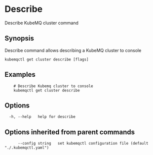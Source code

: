 # Describe

Describe KubeMQ cluster command

## Synopsis

Describe command allows describing a KubeMQ cluster to console

```text
kubemqctl get cluster describe [flags]
```

## Examples

```text
    # Describe Kubemq cluster to console
    kubemqctl get cluster describe
```

## Options

```text
  -h, --help   help for describe
```

## Options inherited from parent commands

```text
      --config string   set kubemqctl configuration file (default "./.kubemqctl.yaml")
```

